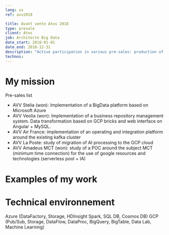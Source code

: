 ```yaml
---
lang: us
ref: avv2018

title: Avant vente Atos 2018
type: presale
client: Atos
job: Architecte Big Data 
date_start: 2018-01-01
date_end: 2018-12-31
description: "Active participation in various pre-sales: production of architectures, technological watch, drafting of technical parts"
technos:
---
```

# My mission

Pre-sales list
- AVV Stelia (won): Implementation of a BigData platform based on Microsoft Azure
- AVV Veolia (won): Implementation of a business repository management system. Data transformation based on GCP bricks and web interface on Angular + MySQL.
- AVV Air France: implementation of an operating and integration platform around the existing kafka cluster
- AVV La Poste: study of migration of AI processing to the GCP cloud
- AVV Amadeus MCT (won): study of a POC around the subject MCT (minimum time connection) for the use of google resources and technologies (serverless pool + IA)

# Examples of my work

# Technical environnement
Azure (DataFactory, Storage, HDInsight Spark, SQL DB, Cosmos DB)
GCP (Pub/Sub, Storage, DataFlow, DataProc, BigQuery, BigTable, Data Lab, Machine Learning)
